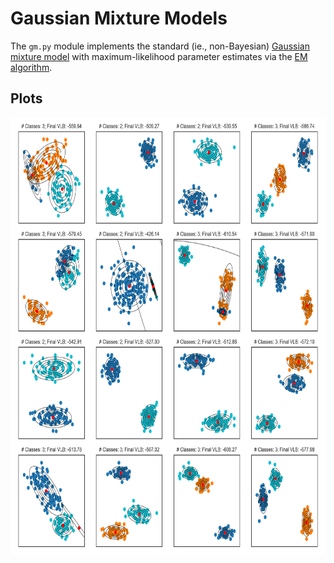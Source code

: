 # Gaussian Mixture Models
The `gm.py` module implements the standard (ie., non-Bayesian) [Gaussian mixture model](https://en.wikipedia.org/wiki/Mixture_model#Gaussian_mixture_model) with maximum-likelihood parameter estimates via the [EM algorithm](https://en.wikipedia.org/wiki/Expectation%E2%80%93maximization_algorithm).

## Plots
<img src="img/plot.png" align='center' height="700" />
